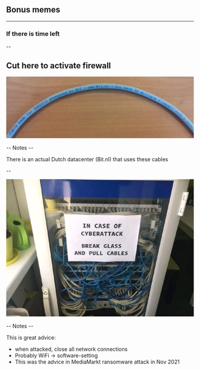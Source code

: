 
## Bonus memes
<hr />

### If there is time left

--

## Cut here to activate firewall

![](pics/meme/network/cable_firewall.jpeg)<!-- .element style="border:none; box-shadow:none; position: fixed; width: 850px; left: 0px; top: 210px;"  -->

-- Notes --

There is an actual Dutch datacenter (Bit.nl) that uses these cables

--

![](pics/meme/network/in_case_of_cyberattack.png)<!-- .element style="border:none; box-shadow:none; position: fixed; width: 750px; left: 0px; top: 70px;"  -->

-- Notes --

This is great advice:
* when attacked, close all network connections
* Probably WiFi -> software-setting
* This was the advice in MediaMarkt ransomware attack in Nov 2021


